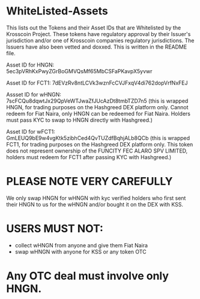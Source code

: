 # WhiteListed-Assets
This lists out the Tokens and their Asset IDs that are Whitelisted by the Krosscoin Project. These tokens have regulatory approval by their Issuer's jurisdiction and/or one of Krosscoin companies regulatory jurisdictions. The Issuers have also been vetted and doxxed. This is written in the README file.

Asset ID for HNGN: 5ec3pVRhKxPwyZGrBoGMVQsMf65MbCSFaPKavpX5yvwr

Asset ID for FCT1: 7dEVzRv8ntLCVk3wznFcCVJFxqV4di762dopVrfNxFEJ

Assset ID for wHNGN:  7scFCQu8dqwtJx29QpVeWTJwaZfJUcAzDt8tmbTZD7n5 (this is wrapped HNGN, for trading purposes on the Hashgreed DEX platform only. Cannot redeem for Fiat Naira, only HNGN can be redeemed for Fiat Naira. Holders must pass KYC to swap to HNGN directly with Hashgreed.)

Asset ID for wFCT1: GmLEUQ9bE9w4vgKtk5zibhCed4QvTUZdfBqhjALb8QCb (this is wrapped FCT1, for trading purposes on the Hashgreed DEX platform only. This token does not represent ownership of the FUNCITY FEC ALARO SPV LIMITED, holders must redeem for FCT1 after passing KYC with Hashgreed.)

# PLEASE NOTE VERY CAREFULLY
We only swap HNGN for wHNGN with kyc verified holders who first sent their HNGN to us for the wHNGN and/or bought it on the DEX with KSS.

# USERS MUST NOT:
- collect wHNGN from anyone and give them Fiat Naira
- swap wHNGN with anyone for KSS or any token OTC

# Any OTC deal must involve only HNGN.
